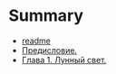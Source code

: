 # Summary

* [readme](README.md)
* [Предисловие.](00_introduction.md)
* [Глава 1. Лунный свет.](01_introduction.md)

